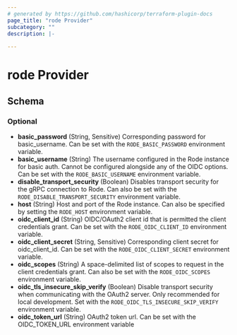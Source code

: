 ```yaml
---
# generated by https://github.com/hashicorp/terraform-plugin-docs
page_title: "rode Provider"
subcategory: ""
description: |-
  
---
```


# rode Provider





<!-- schema generated by tfplugindocs -->
## Schema

### Optional

- **basic_password** (String, Sensitive) Corresponding password for basic_username. Can be set with the `RODE_BASIC_PASSWORD` environment variable.
- **basic_username** (String) The username configured in the Rode instance for basic auth. Cannot be configured alongside any of the OIDC options. Can be set with the `RODE_BASIC_USERNAME` environment variable.
- **disable_transport_security** (Boolean) Disables transport security for the gRPC connection to Rode. Can also be set with the `RODE_DISABLE_TRANSPORT_SECURITY` environment variable.
- **host** (String) Host and port of the Rode instance. Can also be specified by setting the `RODE_HOST` environment variable.
- **oidc_client_id** (String) OIDC/OAuth2 client id that is permitted the client credentials grant. Can be set with the `RODE_OIDC_CLIENT_ID` environment variable.
- **oidc_client_secret** (String, Sensitive) Corresponding client secret for oidc_client_id. Can be set with the `RODE_OIDC_CLIENT_SECRET` environment variable.
- **oidc_scopes** (String) A space-delimited list of scopes to request in the client credentials grant. Can also be set with the `RODE_OIDC_SCOPES` environment variable.
- **oidc_tls_insecure_skip_verify** (Boolean) Disable transport security when communicating with the OAuth2 server. Only recommended for local development. Set with the `RODE_OIDC_TLS_INSECURE_SKIP_VERIFY` environment variable.
- **oidc_token_url** (String) OAuth2 token url. Can be set with the OIDC_TOKEN_URL environment variable
